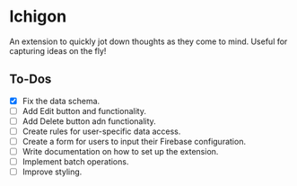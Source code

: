 # Ichigon

An extension to quickly jot down thoughts as they come to mind. Useful for capturing ideas on the fly!

## To-Dos
- [x] Fix the data schema.
- [ ] Add Edit button and functionality.
- [ ] Add Delete button adn functionality.
- [ ] Create rules for user-specific data access.
- [ ] Create a form for users to input their Firebase configuration.
- [ ] Write documentation on how to set up the extension.
- [ ] Implement batch operations.
- [ ] Improve styling.
